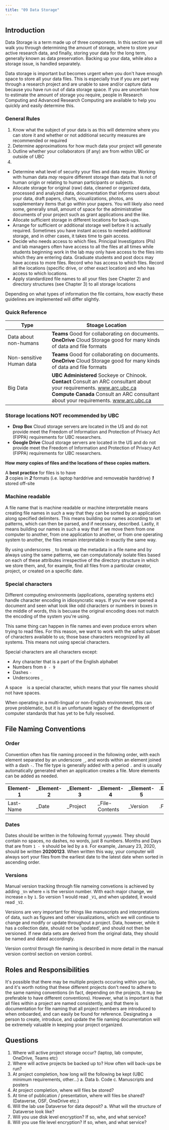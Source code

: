 ```yaml
---
title: "09 Data Storage"
---
```


## Introduction

Data Storage is a term made up of three components. In this section we will walk you through determining the amount of storage, where to store your active research data, and finally, storing your data for the long term, generally known as data preservation. Backing up your data, while also a storage issue, is handled separately. 

Data storage is important but becomes urgent when you don't have enough space to store all your data files. This is especially true if you are part way through a research project and are unable to save and/or capture data because you have run out of data storage space. If you are uncertain how to estimate the amount of storage you require, people in Research Computing and Advanced Research Computing are available to help you quickly and easily determine this.

 

### General Rules

1. Know what the subject of your data is as this will determine where you can store it and whether or not additional security measures are recommended or required
2. Determine approximations for how much data your project will generate
3. Outline whether your collaborators (if any) are from within UBC or outside of UBC
4. 

* Determine what level of security your files and data require. Working with human data *may* require different storage than data that is not of human origin or relating to human participants or subjects.
* Allocate storage for original (raw) data, cleaned or organized data, processed and analyzed data, documentation that informs users about your data, draft papers, charts, visualizations, photos, ans supplementary items that go within your papers. You will likely also need some, generally small, amount of space for the admimistrative documents of your project such as grant applications and the like.
* Allocate sufficient storage in different locations for back-ups.
* Arrange for sufficient or additional storage well before it is actually required. Sometimes you have instant access to needed additional storage, and in other cases, it takes time to gain access.
* Decide who needs access to which files. Principal Investigators (PIs) and lab managers often have access to all the files at all times while students beginning work in the lab may only have access to the files into which they are entering data. Graduate students and post docs may have access to more files. Record who has access to which files. Record all the locations (specific drive, or other exact location) and who has access to which locations.
* Apply standardized file names to all your files (see Chapter 2) and directory structures (see Chapter 3) to all storage locations

<div class="note">
Depending on what types of information the file contains, how exactly these guidelines are implemented will differ slightly.
</div>

### Quick Reference

| Type | Stoage Location |
| --- | --- |
| Data about non-humans | **Teams** Good for collaborating on documents.<br />**OneDrive** Cloud Storage good for many kinds of data and file formats |
| Non-sensitive Human data| **Teams** Good for collaborating on documents.<br />**OneDrive** Cloud Storage good for many kinds of data and file formats |
| Big Data |  **UBC Administered** Sockeye or Chinook.<br />**Contact** Consult an ARC consultant about your requirements. www.arc.ubc.ca <br /> **Compute Canada** Consult an ARC consultant about your requirements. www.arc.ubc.ca



### Storage locations NOT recommended by UBC

* **Drop Box** Cloud storage servers are located in the US and do not provide meet the Freedom of Information and Protection of Privacy Act (FIPPA) requirements for UBC researchers.
*  **Google Drive** Cloud storage servers are located in the US and do not provide meet the Freedom of Information and Protection of Privacy Act (FIPPA) requirements for UBC researchers.


    
**How *many* copies of files and the locations of these copies matters.**


A **best practice** for files is to have <br/> 
    ***3*** copies in
    ***2*** formats (i.e. laptop harddrive and removeable harddrive)
    ***1*** stored off-site

### Machine readable

A file name that is machine readable or machine interpretable means creating file names in such a way that they can be sorted by an application along specified delimiters. This means building our names according to set patterns, which can then be parsed, and if necessary, described. Lastly, it means building our names in such a way that if we move them from one computer to another, from one application to another, or from one operating system to another, the files remain interpretable in exactly the same way.

<div class="note">
By using underscores <code>_</code> to break up the metadata in a file name and by always using the same patterns, we can computationaly isolate files based on each of these attributes irrespective of the directory structure in which we store them, and, for example, find all files from a particular creator, project, or created on a specific date.
</div>

### Special characters

Different computing environments (applications, operating systems etc) handle character encoding in idiosyncratic ways. If you've ever opened a document and seen what look like odd characters or numbers in boxes in the middle of words, this is becuase the original encoding does not match the encoding of the system you're using.

This same thing can happen in file names and even produce errors when trying to read files. For this reason, we want to work with the safest subset of characters available to us; those base characters recognized by all systems. This means not using special characters.

Special characters are all characters except:

* Any character that is a part of the English alphabet
* Numbers from `0 - 9`
* Dashes `-`
* Underscores `_`

<div class="note">
A space <code> </code> is a special character, which means that your file names should not have spaces.
</div>

When operating in a multi-lingual or non-English environment, this can prove problematic, but it is an unfortunate legacy of the development of computer standards that has yet to be fully resolved.

## File Naming Conventions

### Order

Convention often has file naming proceed in the following order, with each element separated by an underscore `_`, and words within an element joined with a dash `-`. The file type is generally added with a period `.` and is usually automatically generated when an application creates a file. More elements can be added as needed.

| Element-1 | \_Element-2 | \_Element-3 | \_Element-4 | \_Element-5 | .Element-6
| -------- | -------- | -------- | -------- | -------- | -------- |
| Last-Name | \_Date | \_Project | \_File-Contents | \_Version | .File-type |

### Dates

Dates should be written in the following format `yyyymmdd`. They should contain no spaces, no dashes, no words, just 8 numbers. Months and Days that are from `1 - 9` should be led by a `0`. For example, January 23, 2020, should be written **20200123**. When written this way, your computer will always sort your files from the earliest date to the latest date when sorted in ascending order.

### Versions

Manual version tracking through file nameing convetions is achieved by adding `_Vn` where `n` is the version number. With each major change, we increase `n` by `1`. So version 1 would read `_V1`, and when updated, it would read `_V2`.

<div class="note">
Versions are very important for things like manuscripts and interpretations of data, such as figures and other visualizations, which we will continue to change and modify or update throughout a project. Data, however, while it has a collection date, should not be 'updated', and should not then be versioned. If new data sets are derived from the original data, they should be named and dated accordingly.
</div>

Version control through file naming is described in more detail in the manual version control section on version control.


## Roles and Responsibilities


It's possible that there may be multiple projects occuring within your lab, and it's worth noting that these different projects don't need to adhere to the same naming conventions (in fact, depending on the projects, it may be preferable to have different conventions).  However, what is important is that all files within a project are named consistently, and that there is documentation for file naming that all project members are introduced to when onboarded, and can easily be found for reference.  Designating a person to create, introduce, and update the file naming documentation will be extremely valuable in keeping your project organized.



## Questions

1. Where will active project storage occur? (laptop, lab computer, OneDrive, Teams etc)
2. Where will active projects be backed up to? How often will back-ups be run?
3. At project completion, how long will the following be kept (UBC minimum requirements, other...)
    a. Data
    b. Code
    c. Manuscripts and posters
4. At project completion, where will files be stored?
5. At time of publication / presentation, where will files be shared? (Dataverse, OSF, OneDrive etc.)
6. Will the lab use Dataverse for data deposit?
    a. What will the structure of Dataverse look like?
7. Will you use disk level encryption? If so, whe, and what service?
8. Will you use file level encryption? If so, when, and what service?